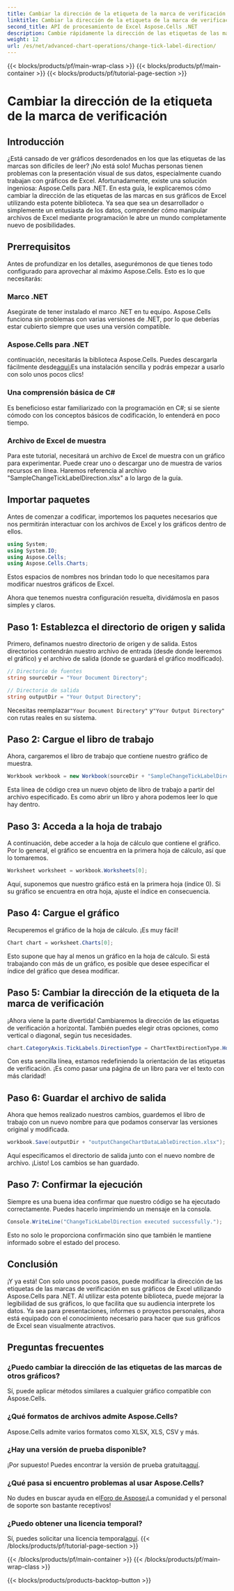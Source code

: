 ```yaml
---
title: Cambiar la dirección de la etiqueta de la marca de verificación
linktitle: Cambiar la dirección de la etiqueta de la marca de verificación
second_title: API de procesamiento de Excel Aspose.Cells .NET
description: Cambie rápidamente la dirección de las etiquetas de las marcas de verificación en los gráficos de Excel con Aspose.Cells para .NET. Siga esta guía para lograr una implementación perfecta.
weight: 12
url: /es/net/advanced-chart-operations/change-tick-label-direction/
---
```


{{< blocks/products/pf/main-wrap-class >}}
{{< blocks/products/pf/main-container >}}
{{< blocks/products/pf/tutorial-page-section >}}

# Cambiar la dirección de la etiqueta de la marca de verificación

## Introducción

¿Está cansado de ver gráficos desordenados en los que las etiquetas de las marcas son difíciles de leer? ¡No está solo! Muchas personas tienen problemas con la presentación visual de sus datos, especialmente cuando trabajan con gráficos de Excel. Afortunadamente, existe una solución ingeniosa: Aspose.Cells para .NET. En esta guía, le explicaremos cómo cambiar la dirección de las etiquetas de las marcas en sus gráficos de Excel utilizando esta potente biblioteca. Ya sea que sea un desarrollador o simplemente un entusiasta de los datos, comprender cómo manipular archivos de Excel mediante programación le abre un mundo completamente nuevo de posibilidades.

## Prerrequisitos

Antes de profundizar en los detalles, asegurémonos de que tienes todo configurado para aprovechar al máximo Aspose.Cells. Esto es lo que necesitarás:

### Marco .NET

Asegúrate de tener instalado el marco .NET en tu equipo. Aspose.Cells funciona sin problemas con varias versiones de .NET, por lo que deberías estar cubierto siempre que uses una versión compatible.

### Aspose.Cells para .NET

 continuación, necesitarás la biblioteca Aspose.Cells. Puedes descargarla fácilmente desde[aquí](https://releases.aspose.com/cells/net/)¡Es una instalación sencilla y podrás empezar a usarlo con solo unos pocos clics!

### Una comprensión básica de C#

Es beneficioso estar familiarizado con la programación en C#; si se siente cómodo con los conceptos básicos de codificación, lo entenderá en poco tiempo. 

### Archivo de Excel de muestra

Para este tutorial, necesitará un archivo de Excel de muestra con un gráfico para experimentar. Puede crear uno o descargar uno de muestra de varios recursos en línea. Haremos referencia al archivo "SampleChangeTickLabelDirection.xlsx" a lo largo de la guía.

## Importar paquetes

Antes de comenzar a codificar, importemos los paquetes necesarios que nos permitirán interactuar con los archivos de Excel y los gráficos dentro de ellos.

```csharp
using System;
using System.IO;
using Aspose.Cells;
using Aspose.Cells.Charts;
```

Estos espacios de nombres nos brindan todo lo que necesitamos para modificar nuestros gráficos de Excel. 

Ahora que tenemos nuestra configuración resuelta, dividámosla en pasos simples y claros.

## Paso 1: Establezca el directorio de origen y salida

Primero, definamos nuestro directorio de origen y de salida. Estos directorios contendrán nuestro archivo de entrada (desde donde leeremos el gráfico) y el archivo de salida (donde se guardará el gráfico modificado).

```csharp
// Directorio de fuentes
string sourceDir = "Your Document Directory";

// Directorio de salida
string outputDir = "Your Output Directory";
```

 Necesitas reemplazar`"Your Document Directory"` y`"Your Output Directory"` con rutas reales en su sistema. 

## Paso 2: Cargue el libro de trabajo

Ahora, cargaremos el libro de trabajo que contiene nuestro gráfico de muestra. 

```csharp
Workbook workbook = new Workbook(sourceDir + "SampleChangeTickLabelDirection.xlsx");
```

Esta línea de código crea un nuevo objeto de libro de trabajo a partir del archivo especificado. Es como abrir un libro y ahora podemos leer lo que hay dentro.

## Paso 3: Acceda a la hoja de trabajo

A continuación, debe acceder a la hoja de cálculo que contiene el gráfico. Por lo general, el gráfico se encuentra en la primera hoja de cálculo, así que lo tomaremos.

```csharp
Worksheet worksheet = workbook.Worksheets[0];
```

Aquí, suponemos que nuestro gráfico está en la primera hoja (índice 0). Si su gráfico se encuentra en otra hoja, ajuste el índice en consecuencia. 

## Paso 4: Cargue el gráfico

Recuperemos el gráfico de la hoja de cálculo. ¡Es muy fácil!

```csharp
Chart chart = worksheet.Charts[0];
```

Esto supone que hay al menos un gráfico en la hoja de cálculo. Si está trabajando con más de un gráfico, es posible que desee especificar el índice del gráfico que desea modificar.

## Paso 5: Cambiar la dirección de la etiqueta de la marca de verificación

¡Ahora viene la parte divertida! Cambiaremos la dirección de las etiquetas de verificación a horizontal. También puedes elegir otras opciones, como vertical o diagonal, según tus necesidades.

```csharp
chart.CategoryAxis.TickLabels.DirectionType = ChartTextDirectionType.Horizontal;
```

Con esta sencilla línea, estamos redefiniendo la orientación de las etiquetas de verificación. ¡Es como pasar una página de un libro para ver el texto con más claridad!

## Paso 6: Guardar el archivo de salida

Ahora que hemos realizado nuestros cambios, guardemos el libro de trabajo con un nuevo nombre para que podamos conservar las versiones original y modificada.

```csharp
workbook.Save(outputDir + "outputChangeChartDataLableDirection.xlsx");
```

Aquí especificamos el directorio de salida junto con el nuevo nombre de archivo. ¡Listo! Los cambios se han guardado.

## Paso 7: Confirmar la ejecución

Siempre es una buena idea confirmar que nuestro código se ha ejecutado correctamente. Puedes hacerlo imprimiendo un mensaje en la consola.

```csharp
Console.WriteLine("ChangeTickLabelDirection executed successfully.");
```

Esto no solo le proporciona confirmación sino que también le mantiene informado sobre el estado del proceso. 

## Conclusión

¡Y ya está! Con solo unos pocos pasos, puede modificar la dirección de las etiquetas de las marcas de verificación en sus gráficos de Excel utilizando Aspose.Cells para .NET. Al utilizar esta potente biblioteca, puede mejorar la legibilidad de sus gráficos, lo que facilita que su audiencia interprete los datos. Ya sea para presentaciones, informes o proyectos personales, ahora está equipado con el conocimiento necesario para hacer que sus gráficos de Excel sean visualmente atractivos.

## Preguntas frecuentes

### ¿Puedo cambiar la dirección de las etiquetas de las marcas de otros gráficos?  
Sí, puede aplicar métodos similares a cualquier gráfico compatible con Aspose.Cells.

### ¿Qué formatos de archivos admite Aspose.Cells?  
Aspose.Cells admite varios formatos como XLSX, XLS, CSV y más.

### ¿Hay una versión de prueba disponible?  
 ¡Por supuesto! Puedes encontrar la versión de prueba gratuita[aquí](https://releases.aspose.com/).

### ¿Qué pasa si encuentro problemas al usar Aspose.Cells?  
 No dudes en buscar ayuda en el[Foro de Aspose](https://forum.aspose.com/c/cells/9)¡La comunidad y el personal de soporte son bastante receptivos!

### ¿Puedo obtener una licencia temporal?  
 Sí, puedes solicitar una licencia temporal[aquí](https://purchase.aspose.com/temporary-license/).
{{< /blocks/products/pf/tutorial-page-section >}}

{{< /blocks/products/pf/main-container >}}
{{< /blocks/products/pf/main-wrap-class >}}

{{< blocks/products/products-backtop-button >}}
